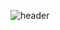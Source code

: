 ![header](https://capsule-render.vercel.app/api?type=wave&color=auto&height=300&section=header&text=항상%20건강하세요&fontSize=90)
